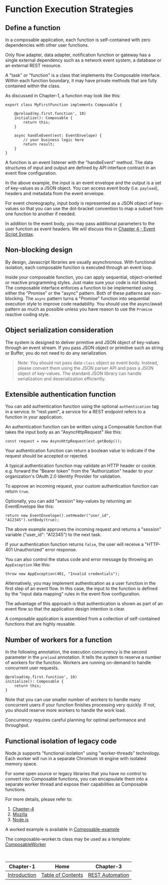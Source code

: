 # Function Execution Strategies

## Define a function

In a composable application, each function is self-contained with zero dependencies with other user functions.

Only flow adapter, data adapter, notification function or gateway has a single external dependency such as
a network event system, a database or an external REST resource.

A "task" or "function" is a class that implements the Composable interface. Within each function boundary, 
it may have private methods that are fully contained within the class.

As discussed in Chapter-1, a function may look like this:

```shell
export class MyFirstFunction implements Composable {

    @preload(my.first.function', 10)
    initialize(): Composable {
        return this;
    }

    async handleEvent(evt: EventEnvelope) {
        // your business logic here
        return result;
    }
}
```

A function is an event listener with the "handleEvent" method. The data structures of input and output are defined
by API interface contract in an event flow configuration.

In the above example, the input is an event envelope and the output is a set of key-values as a JSON object.
You can access event body (i.e. `payload`), headers and metadata from the event envelope.

For event choreography, input body is represented as a JSON object of key-values so that you can use the dot-bracket
convention to map a subset from one function to another if needed.

In addition to the event body, you may pass additional parameters to the user function as event headers.
We will discuss this in [Chapter 4 - Event Script Syntax](CHAPTER-4.md).

## Non-blocking design

By design, Javascript libraries are usually asynchronous. With functional isolation, each composable function is
executed through an event loop.

Inside your composable function, you can apply sequential, object-oriented or reactive programming styles.
Just make sure your code is not blocked. The composable interface enforces a function to be implemented using
either the "Promise" or the "async" pattern. Both of these patterns are non-blocking. The `async` pattern turns
a "Promise" function into sequential execution style to improve code readability. You should use the async/await
pattern as much as possible unless you have reason to use the `Promise` reactive coding style.

## Object serialization consideration

The system is designed to deliver primitive and JSON object of key-values through an event stream. If you pass
JSON object or primitive such as string or Buffer, you do not need to do any serialization.

> *Note*: You should not pass data `class` object as event body. Instead, please convert them using the JSON parser
  API and pass a JSON object of key-values. The standard JSON library can handle serialization and deserialization
  efficiently.

## Extensible authentication function

You can add authentication function using the optional `authentication` tag in a service. In "rest.yaml", a service
for a REST endpoint refers to a function in your application.

An authentication function can be written using a Composable function that takes the input body as an
"AsyncHttpRequest" like this:

```shell
const request = new AsyncHttpRequest(evt.getBody());
```

Your authentication function can return a boolean value to indicate if the request
should be accepted or rejected.

A typical authentication function may validate an HTTP header or cookie. e.g. forward the "Bearer token" from the
"Authorization" header to your organization's OAuth 2.0 Identity Provider for validation.

To approve an incoming request, your custom authentication function can return `true`.

Optionally, you can add "session" key-values by returning an EventEnvelope like this:

```shell
return new EventEnvelope().setHeader("user_id", "A12345").setBody(true);
```

The above example approves the incoming request and returns a "session" variable ("user_id": "A12345") to the
next task.

If your authentication function returns `false`, the user will receive a "HTTP-401 Unauthorized" error response.

You can also control the status code and error message by throwing an `AppException` like this:

```shell
throw new AppException(401, "Invalid credentials");
```

Alternatively, you may implement authentication as a user function in the first step of an event flow. In this case,
the input to the function is defined by the "input data mapping" rules in the event flow configuration.

The advantage of this approach is that authentication is shown as part of an event flow so that the application design
intention is clear.

A composable application is assembled from a collection of self-contained functions that are highly reusable.

## Number of workers for a function

In the following annotation, the execution concurrency is the second parameter in the `preload` annotation.
It tells the system to reserve a number of workers for the function. Workers are running on-demand to handle
concurrent user requests.

```shell
@preload(my.first.function', 10)
initialize(): Composable {
    return this;
}
```

Note that you can use smaller number of workers to handle many concurrent users if your function finishes
processing very quickly. If not, you should reserve more workers to handle the work load.

Concurrency requires careful planning for optimal performance and throughput.

## Functional isolation of legacy code

Node.js supports "functional isolation" using "worker-threads" technology. Each worker will run in a separate
Chromium `V8` engine with isolated memory space.

For some open source or legacy libraries that you have no control to convert into Composable functions, you can
encapsulate them into a separate worker thread and expose their capabilities as Composable functions.

For more details, please refer to:

1. [Chapter-4](CHAPTER-4.md#using-worker-threads)
2. [Mozilla](https://developer.mozilla.org/en-US/docs/Web/API/Web_Workers_API/Using_web_workers)
3. [Node.js](https://nodejs.org/api/worker_threads.html)

A worked example is available in [Composable-example](https://github.com/Accenture/mercury-composable-examples)

The composable-worker.ts class may be used as a template:
[ComposableWorker](https://github.com/Accenture/mercury-composable-examples/blob/main/node/composable-example/src/workers/composable-worker.ts)

<br/>

|          Chapter-1           |                   Home                    |            Chapter-3            |
|:----------------------------:|:-----------------------------------------:|:-------------------------------:|
| [Introduction](CHAPTER-1.md) | [Table of Contents](TABLE-OF-CONTENTS.md) | [REST Automation](CHAPTER-3.md) |
